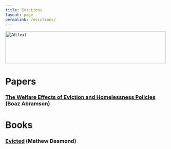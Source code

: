```yaml
---
title: Evictions
layout: page
permalink: /evictions/
---
```


<!-- ![Alt text](/imgs/rent.png "The Rent is too High") -->

<img src="../../assets/images/rent.png" alt="Alt text" width="500" height="100">



# **Papers**

### [The Welfare Effects of Eviction and Homelessness Policies](https://boazabramson.github.io/publications) (Boaz Abramson)


# **Books**

### [Evicted](https://evictedbook.com/) (Mathew Desmond)




